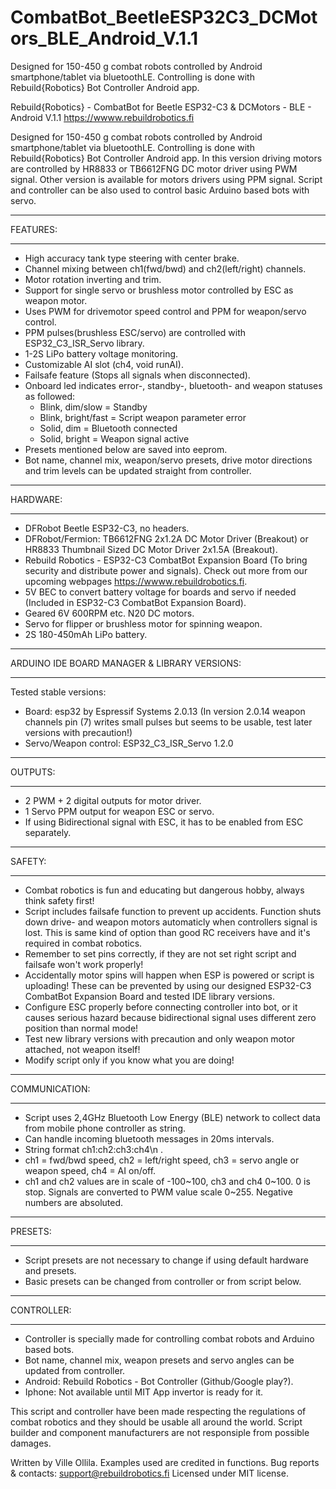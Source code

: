 # CombatBot_BeetleESP32C3_DCMotors_BLE_Android_V.1.1
Designed for 150-450 g combat robots controlled by Android smartphone/tablet via bluetoothLE. Controlling is done with Rebuild{Robotics} Bot Controller Android app. 


Rebuild{Robotics} - CombatBot for Beetle ESP32-C3 & DCMotors - BLE - Android V.1.1
https://wwww.rebuildrobotics.fi

Designed for 150-450 g combat robots controlled by Android smartphone/tablet via bluetoothLE. Controlling is done with Rebuild{Robotics} Bot Controller Android app.
In this version driving motors are controlled by HR8833 or TB6612FNG DC motor driver using PWM signal. Other version is available for motors drivers using PPM signal.
Script and controller can be also used to control basic Arduino based bots with servo.

  *****
  FEATURES:
  *****
  - High accuracy tank type steering with center brake.
  - Channel mixing between ch1(fwd/bwd) and ch2(left/right) channels.
  - Motor rotation inverting and trim.
  - Support for single servo or brushless motor controlled by ESC as weapon motor.
  - Uses PWM for drivemotor speed control and PPM for weapon/servo control.
  - PPM pulses(brushless ESC/servo) are controlled with ESP32_C3_ISR_Servo library.
  - 1-2S LiPo battery voltage monitoring.
  - Customizable AI slot (ch4, void runAI).
  - Failsafe feature (Stops all signals when disconnected).
  - Onboard led indicates error-, standby-, bluetooth- and weapon statuses as followed:
      - Blink, dim/slow     =   Standby
      - Blink, bright/fast  =   Script weapon parameter error
      - Solid, dim          =   Bluetooth connected
      - Solid, bright       =   Weapon signal active
  - Presets mentioned below are saved into eeprom.
  - Bot name, channel mix, weapon/servo presets, drive motor directions and trim levels can be updated straight from controller.
  
  *****
  HARDWARE:
  *****
  - DFRobot Beetle ESP32-C3, no headers.
  - DFRobot/Fermion: TB6612FNG 2x1.2A DC Motor Driver (Breakout) or HR8833 Thumbnail Sized DC Motor Driver 2x1.5A (Breakout).
  - Rebuild Robotics - ESP32-C3 CombatBot Expansion Board (To bring security and distribute power and signals). Check out more from our upcoming webpages https://wwww.rebuildrobotics.fi.
  - 5V BEC to convert battery voltage for boards and servo if needed (Included in ESP32-C3 CombatBot Expansion Board).
  - Geared 6V 600RPM etc. N20 DC motors.
  - Servo for flipper or brushless motor for spinning weapon.
  - 2S 180-450mAh LiPo battery.
  
  *****
  ARDUINO IDE BOARD MANAGER & LIBRARY VERSIONS:
  *****
  Tested stable versions:
  - Board: esp32 by Espressif Systems 2.0.13 (In version 2.0.14 weapon channels pin (7) writes small pulses but seems to be usable, test later versions with precaution!)
  - Servo/Weapon control: ESP32_C3_ISR_Servo 1.2.0    

  *****  
  OUTPUTS:
  *****
  - 2 PWM + 2 digital outputs for motor driver.
  - 1 Servo PPM output for weapon ESC or servo.
  - If using Bidirectional signal with ESC, it has to be enabled from ESC separately.
 
  *****
  SAFETY:
  *****
  - Combat robotics is fun and educating but dangerous hobby, always think safety first!
  - Script includes failsafe function to prevent up accidents. Function shuts down drive- and weapon motors automaticly when controllers signal is lost. This is same kind of option than good RC receivers have and it's required in combat robotics.
  - Remember to set pins correctly, if they are not set right script and failsafe won't work properly!
  - Accidentally motor spins will happen when ESP is powered or script is uploading! These can be prevented by using our designed ESP32-C3 CombatBot Expansion Board and tested IDE library versions.
  - Configure ESC properly before connecting controller into bot, or it causes serious hazard because bidirectional signal uses different zero position than normal mode!
  - Test new library versions with precaution and only weapon motor attached, not weapon itself!
  - Modify script only if you know what you are doing!

  *****  
  COMMUNICATION:
  *****
  - Script uses 2,4GHz Bluetooth Low Energy (BLE) network to collect data from mobile phone controller as string.
  - Can handle incoming bluetooth messages in 20ms intervals.
  - String format ch1:ch2:ch3:ch4\n .
  - ch1 = fwd/bwd speed, ch2 = left/right speed, ch3 = servo angle or weapon speed, ch4 = AI on/off.
  - ch1 and ch2 values are in scale of -100~100, ch3 and ch4 0~100. 0 is stop. Signals are converted to PWM value scale 0~255. Negative numbers are absoluted.
  
  *****
  PRESETS:
  *****
  - Script presets are not necessary to change if using default hardware and presets.
  - Basic presets can be changed from controller or from script below.
  
  *****
  CONTROLLER:
  *****
  - Controller is specially made for controlling combat robots and Arduino based bots.
  - Bot name, channel mix, weapon presets and servo angles can be updated from controller.
  - Android: Rebuild Robotics - Bot Controller (Github/Google play?).
  - Iphone: Not available until MIT App invertor is ready for it.
  
This script and controller have been made respecting the regulations of combat robotics and they should be usable all around the world.
Script builder and component manufacturers are not responsiple from possible damages.

Written by Ville Ollila. Examples used are credited in functions.
Bug reports & contacts: support@rebuildrobotics.fi
Licensed under MIT license.

